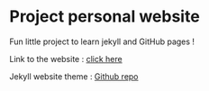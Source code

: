 # Project personal website

Fun little project to learn jekyll and GitHub pages !

Link to the website : [click here](https://gabrielSoudry.github.io/)

Jekyll website theme : [Github repo](https://github.com/thelehhman/texture)
